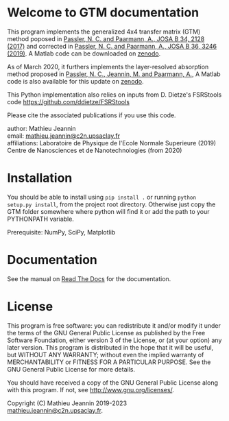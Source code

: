 Welcome to GTM documentation
=====================================


This program implements the generalized 4x4 transfer matrix (GTM) method poposed in 
[Passler, N. C. and Paarmann, A., JOSA B 34, 2128 (2017)](http://doi.org/10.1364/JOSAB.34.002128)
and corrected in [Passler, N. C. and Paarmann, A., JOSA B 36, 3246 (2019)](http://doi.org/10.1364/JOSAB.36.003246). 
A Matlab code can be downloaded on [zenodo](https://doi.org/10.5281/zenodo.601496).

As of March 2020, it furthers implements the layer-resolved absorption method proposed in
[Passler, N. C., Jeannin, M. and Paarmann, A.,](https://arxiv.org/abs/2002.03832)
A Matlab code is also available for this update on [zenodo](https://zenodo.org/record/3648041).

This Python implementation also relies on inputs from D. Dietze's FSRStools code
https://github.com/ddietze/FSRStools

Please cite the associated publications if you use this code. 

author: Mathieu Jeannin\
email: <mathieu.jeannin@c2n.upsaclay.fr> \
affiliations: 
    Laboratoire de Physique de l'Ecole Normale Superieure (2019)\
    Centre de Nanosciences et de Nanotechnologies (from 2020)

Installation
============

You should be able to install using `pip install .` or running `python setup.py install`, from the project root directory.
Otherwise just copy the GTM folder somewhere where python will find it or add the path to your PYTHONPATH variable.

Prerequisite: NumPy, SciPy, Matplotlib

Documentation
==============

See the manual on [Read The Docs](https://pygtm.readthedocs.io/en/latest/index.html) for the documentation. 

License
=======

This program is free software: you can redistribute it and/or modify
it under the terms of the GNU General Public License as published by
the Free Software Foundation, either version 3 of the License, or
(at your option) any later version.
This program is distributed in the hope that it will be useful,
but WITHOUT ANY WARRANTY; without even the implied warranty of
MERCHANTABILITY or FITNESS FOR A PARTICULAR PURPOSE.  See the
GNU General Public License for more details.

You should have received a copy of the GNU General Public License
along with this program.  If not, see <http://www.gnu.org/licenses/>.
    
Copyright (C) Mathieu Jeannin 2019-2023 <mathieu.jeannin@c2n.upsaclay.fr>.
    
